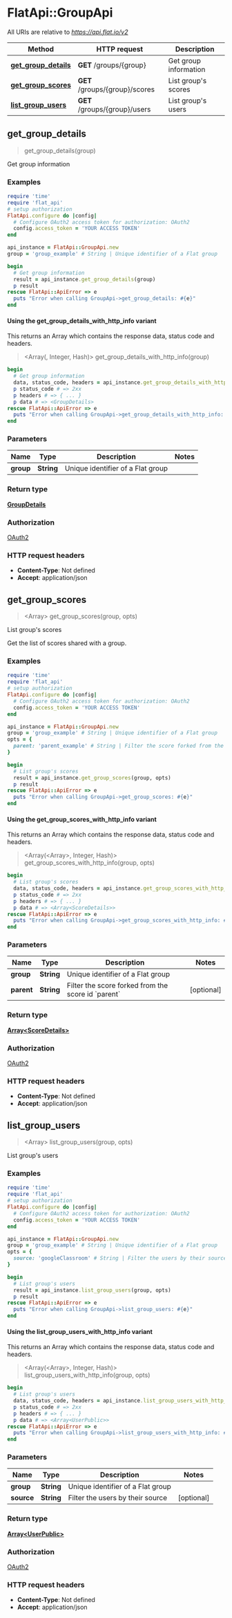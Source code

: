# FlatApi::GroupApi

All URIs are relative to *https://api.flat.io/v2*

| Method | HTTP request | Description |
| ------ | ------------ | ----------- |
| [**get_group_details**](GroupApi.md#get_group_details) | **GET** /groups/{group} | Get group information |
| [**get_group_scores**](GroupApi.md#get_group_scores) | **GET** /groups/{group}/scores | List group&#39;s scores |
| [**list_group_users**](GroupApi.md#list_group_users) | **GET** /groups/{group}/users | List group&#39;s users |


## get_group_details

> <GroupDetails> get_group_details(group)

Get group information

### Examples

```ruby
require 'time'
require 'flat_api'
# setup authorization
FlatApi.configure do |config|
  # Configure OAuth2 access token for authorization: OAuth2
  config.access_token = 'YOUR ACCESS TOKEN'
end

api_instance = FlatApi::GroupApi.new
group = 'group_example' # String | Unique identifier of a Flat group 

begin
  # Get group information
  result = api_instance.get_group_details(group)
  p result
rescue FlatApi::ApiError => e
  puts "Error when calling GroupApi->get_group_details: #{e}"
end
```

#### Using the get_group_details_with_http_info variant

This returns an Array which contains the response data, status code and headers.

> <Array(<GroupDetails>, Integer, Hash)> get_group_details_with_http_info(group)

```ruby
begin
  # Get group information
  data, status_code, headers = api_instance.get_group_details_with_http_info(group)
  p status_code # => 2xx
  p headers # => { ... }
  p data # => <GroupDetails>
rescue FlatApi::ApiError => e
  puts "Error when calling GroupApi->get_group_details_with_http_info: #{e}"
end
```

### Parameters

| Name | Type | Description | Notes |
| ---- | ---- | ----------- | ----- |
| **group** | **String** | Unique identifier of a Flat group  |  |

### Return type

[**GroupDetails**](GroupDetails.md)

### Authorization

[OAuth2](../README.md#OAuth2)

### HTTP request headers

- **Content-Type**: Not defined
- **Accept**: application/json


## get_group_scores

> <Array<ScoreDetails>> get_group_scores(group, opts)

List group's scores

Get the list of scores shared with a group. 

### Examples

```ruby
require 'time'
require 'flat_api'
# setup authorization
FlatApi.configure do |config|
  # Configure OAuth2 access token for authorization: OAuth2
  config.access_token = 'YOUR ACCESS TOKEN'
end

api_instance = FlatApi::GroupApi.new
group = 'group_example' # String | Unique identifier of a Flat group 
opts = {
  parent: 'parent_example' # String | Filter the score forked from the score id `parent`
}

begin
  # List group's scores
  result = api_instance.get_group_scores(group, opts)
  p result
rescue FlatApi::ApiError => e
  puts "Error when calling GroupApi->get_group_scores: #{e}"
end
```

#### Using the get_group_scores_with_http_info variant

This returns an Array which contains the response data, status code and headers.

> <Array(<Array<ScoreDetails>>, Integer, Hash)> get_group_scores_with_http_info(group, opts)

```ruby
begin
  # List group's scores
  data, status_code, headers = api_instance.get_group_scores_with_http_info(group, opts)
  p status_code # => 2xx
  p headers # => { ... }
  p data # => <Array<ScoreDetails>>
rescue FlatApi::ApiError => e
  puts "Error when calling GroupApi->get_group_scores_with_http_info: #{e}"
end
```

### Parameters

| Name | Type | Description | Notes |
| ---- | ---- | ----------- | ----- |
| **group** | **String** | Unique identifier of a Flat group  |  |
| **parent** | **String** | Filter the score forked from the score id &#x60;parent&#x60; | [optional] |

### Return type

[**Array&lt;ScoreDetails&gt;**](ScoreDetails.md)

### Authorization

[OAuth2](../README.md#OAuth2)

### HTTP request headers

- **Content-Type**: Not defined
- **Accept**: application/json


## list_group_users

> <Array<UserPublic>> list_group_users(group, opts)

List group's users

### Examples

```ruby
require 'time'
require 'flat_api'
# setup authorization
FlatApi.configure do |config|
  # Configure OAuth2 access token for authorization: OAuth2
  config.access_token = 'YOUR ACCESS TOKEN'
end

api_instance = FlatApi::GroupApi.new
group = 'group_example' # String | Unique identifier of a Flat group 
opts = {
  source: 'googleClassroom' # String | Filter the users by their source 
}

begin
  # List group's users
  result = api_instance.list_group_users(group, opts)
  p result
rescue FlatApi::ApiError => e
  puts "Error when calling GroupApi->list_group_users: #{e}"
end
```

#### Using the list_group_users_with_http_info variant

This returns an Array which contains the response data, status code and headers.

> <Array(<Array<UserPublic>>, Integer, Hash)> list_group_users_with_http_info(group, opts)

```ruby
begin
  # List group's users
  data, status_code, headers = api_instance.list_group_users_with_http_info(group, opts)
  p status_code # => 2xx
  p headers # => { ... }
  p data # => <Array<UserPublic>>
rescue FlatApi::ApiError => e
  puts "Error when calling GroupApi->list_group_users_with_http_info: #{e}"
end
```

### Parameters

| Name | Type | Description | Notes |
| ---- | ---- | ----------- | ----- |
| **group** | **String** | Unique identifier of a Flat group  |  |
| **source** | **String** | Filter the users by their source  | [optional] |

### Return type

[**Array&lt;UserPublic&gt;**](UserPublic.md)

### Authorization

[OAuth2](../README.md#OAuth2)

### HTTP request headers

- **Content-Type**: Not defined
- **Accept**: application/json

